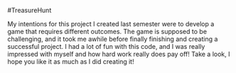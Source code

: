 #TreasureHunt

My intentions for this project I created last semester were to develop a game that requires different outcomes. The game is supposed to be challenging, and
it took me awhile before finally finishing and creating a successful project. I had a lot of fun with this code, and I was really impressed with myself and how
hard work really does pay off! Take a look, I hope you like it as much as I did creating it!

